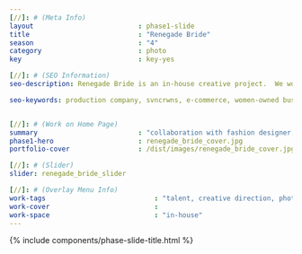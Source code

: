 ```yaml
---
[//]: # (Meta Info)
layout                          : phase1-slide
title 					        : "Renegade Bride"
season				            : "4"
category						: photo
key 							: key-yes

[//]: # (SEO Information)
seo-description: Renegade Bride is an in-house creative project.  We worked with a team to create a set of photography and a fashion film for the runaway bride.

seo-keywords: production company, svncrwns, e-commerce, women-owned businesses, creative team, consulting, business operations, launch my brand, manage my brand, photography, videography, special projects


[//]: # (Work on Home Page)
summary                         : "collaboration with fashion designer, Ken J Galaxy featuring our co-founder + muse, Chavon Lee"
phase1-hero                     : renegade_bride_cover.jpg
portfolio-cover					: /dist/images/renegade_bride_cover.jpg

[//]: # (Slider)
slider: renegade_bride_slider

[//]: # (Overlay Menu Info)
work-tags 							: "talent, creative direction, photography, film"
work-cover							:
work-space 							: "in-house"
---
```


{% include components/phase-slide-title.html %}

